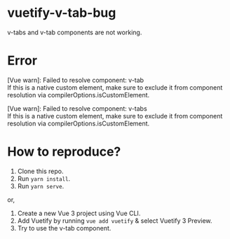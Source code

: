 # vuetify-v-tab-bug
v-tabs and v-tab components are not working.

# Error
[Vue warn]: Failed to resolve component: v-tab<br>
If this is a native custom element, make sure to exclude it from component resolution via compilerOptions.isCustomElement. 

[Vue warn]: Failed to resolve component: v-tabs<br>
If this is a native custom element, make sure to exclude it from component resolution via compilerOptions.isCustomElement. 

# How to reproduce?
1. Clone this repo.
2. Run `yarn install`.
3. Run `yarn serve`.

or,

1. Create a new Vue 3 project using Vue CLI.
2. Add Vuetify by running `vue add vuetify` & select Vuetify 3 Preview.
3. Try to use the v-tab component.
